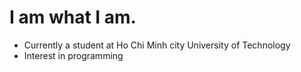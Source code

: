 # I am what I am.
- Currently a student at Ho Chi Minh city University of Technology
- Interest in programming
